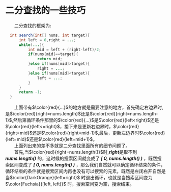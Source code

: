 # 二分查找的一些技巧
&emsp;&emsp;二分查找的框架为:
```java
  int search(int[] nums, int target){
      int left = 0,right = ...;
      while(...){
          int mid = left + (right-left)/2;
          if(nums[mid]==target){
              return mid;
          }else if(nums[mid]>target){
              right = ...;
          }else if(nums[mid]<target){
              left = ...;
          }
      }
      return -1;
  }
```
&emsp;&emsp;上面带有$\color{red}{...}$的地方就是需要注意的地方，首先确定右边界时,是$\color{red}{right=nums.length}$还是$\color{red}{right=nums.length-1}$,然后第循环条件那里的$\color{red}{...}$是$\color{red}{left<right}$还是$\color{red}{left<=right}$，接下来是更新右边界时，$\color{red}{right=mid}$还是$\color{red}{right=mid-1}$,最后，更新左边界时$\color{red}{left=mid}$还是$\color{red}{left=mid+1}$。  
&emsp;&emsp;上面列出来的差不多就是二分查找里面所有的细节问题了。  
&emsp;&emsp;首先,当$\color{red}{right=nums.length()}$时,***right***是取不到 ***nums.length()*** 的，这时候的搜索区间就变成了 ***[ 0, nums.length() )*** ，既然搜索区间变成了 ***[ 0, nums.length() )*** ，那么我们自然就可以确定循环结束的条件，循环结束的条件就是搜索区间内再也没有可以搜索的元素，既然是左闭右开自然是当$\color{DarkOrange}{left=right}$ 时退出循环，也就是当搜索区间变为$\color{Fuchsia}{[left, left)}$ 时，搜索空间变为空，搜索结束。